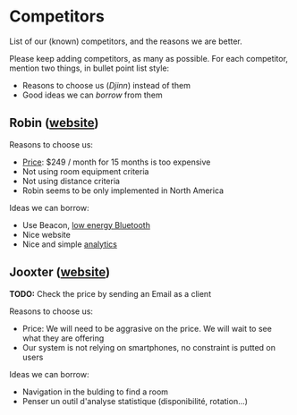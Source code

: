 Competitors
===========

List of our (known) competitors, and the reasons we are better.

Please keep adding competitors, as many as possible.
For each competitor, mention two things, in bullet point list style:

- Reasons to choose us (*Djinn*) instead of them
- Good ideas we can *borrow* from them

Robin ([website](https://robinpowered.com/features#mobileApp))
-----

Reasons to choose us:

- [Price](https://robinpowered.com/pricing): $249 / month for 15 months is too expensive
- Not using room equipment criteria
- Not using distance criteria
- Robin seems to be only implemented in North America

Ideas we can borrow:

- Use Beacon, [low energy Bluetooth](https://en.wikipedia.org/wiki/Bluetooth_low_energy)
- Nice website
- Nice and simple [analytics](https://robinpowered.com/analytics)

Jooxter ([website](http://www.jooxter.com/))
-----
**TODO:** Check the price by sending an Email as a client

Reasons to choose us:

- Price: We will need to be aggrasive on the price. We will wait to see what they are offering
- Our system is not relying on smartphones, no constraint is putted on users  

Ideas we can borrow:

- Navigation in the bulding to find a room
- Penser un outil d'analyse statistique (disponibilité, rotation...)
